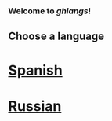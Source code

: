 ### Welcome to _ghlangs_!

## Choose a language
# [Spanish](pages/spanish.md)

# [Russian](pages/russian.md)
